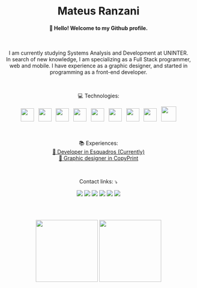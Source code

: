 <link rel="stylesheet" href="https://cdn.jsdelivr.net/gh/devicons/devicon@v2.15.1/devicon.min.css">
<h1 align="center">
  Mateus Ranzani
</h1>
<h4 align="center"> 
  👋 Hello! Welcome to my Github profile. 
</h4>
<br>

<p align="center"> 
I am currently studying Systems Analysis and Development at UNINTER.
<br>
In search of new knowledge, I am specializing as a Full Stack programmer, web and mobile.
I have experience as a graphic designer, and started in programming as a front-end developer.
</p>
<br>

<p align="center">
  💻 Technologies:
</p>
<p align="center">
  <img height="35" src="https://cdn.jsdelivr.net/gh/devicons/devicon/icons/javascript/javascript-plain.svg" />
  &nbsp;
  <img height="35" src="https://cdn.jsdelivr.net/gh/devicons/devicon/icons/html5/html5-plain-wordmark.svg" />
  &nbsp;  
  <img height="35" src="https://cdn.jsdelivr.net/gh/devicons/devicon/icons/css3/css3-plain-wordmark.svg" />
  &nbsp;  
  <img height="35" src="https://cdn.jsdelivr.net/gh/devicons/devicon/icons/react/react-original-wordmark.svg" />
  &nbsp;  
  <img height="35" src="https://cdn.jsdelivr.net/gh/devicons/devicon/icons/nextjs/nextjs-original.svg" />
   &nbsp;  
  <img height="35" src="https://cdn.jsdelivr.net/gh/devicons/devicon/icons/nodejs/nodejs-original-wordmark.svg" />
   &nbsp;
  <img height="35" src="https://cdn.jsdelivr.net/gh/devicons/devicon/icons/csharp/csharp-plain.svg" />
  &nbsp;
  <img height="35" src="https://cdn.jsdelivr.net/gh/devicons/devicon/icons/java/java-original.svg" />
  &nbsp;
  <img height="40" src="https://cdn.jsdelivr.net/gh/devicons/devicon/icons/mysql/mysql-original-wordmark.svg" />
</p>
<br>
<p align="center">
📚 Experiences:
<a href="https://esquadros.com.br/"> <br>📌 Developer in Esquadros  (Currently) </a>
<a href="https://www.copyprint.com.br/"> <br>📌 Graphic designer in CopyPrint </a>
</p>
<br>
<p align="center">
  Contact links: ⤵️
</p>
<p align="center">
  <a href="https://www.linkedin.com/in/mateus-ranzani-89744421b/" alt="Linkedin" target="_blank">
  <img src="https://img.shields.io/badge/LinkedIn-0077B5?style=for-the-badge&logo=linkedin&logoColor=white"/></a>
  <a href="https://mail.google.com/mail/u/0/#inbox?compose=GTvVlcSHwsJWHqHhPsCMkDSPkhjdCTnMcZMqBNzkKSNHrkkgxFKXqgbrgmkWdrgzwhkvNnNFgVgKq" alt="Gmail" target="_blank">
  <img src="https://img.shields.io/badge/Gmail-D14836?style=for-the-badge&logo=gmail&logoColor=white" /></a>
  <a href="https://www.behance.net/mateus2mateus2/projects" alt="Instagram" target="_blank">
  <img src="https://img.shields.io/badge/behance-0077B5?style=for-the-badge&logo=behance&logoColor=white"/></a>
  <a href="https://api.whatsapp.com/send?phone=5516988652219&text=Mateus%20Ranzani%20(Desenvolvedor%20Front-End)" alt="WhatsApp" target="_blank">
  <img src="https://img.shields.io/badge/WhatsApp-25D366?style=for-the-badge&logo=whatsapp&logoColor=white"/></a>
  <a href="https://www.facebook.com/profile.php?id=100023018430289" alt="Facebook" target="_blank">
  <img src="https://img.shields.io/badge/Facebook-1877F2?style=for-the-badge&logo=facebook&logoColor=white"/></a>
  <a href="https://www.instagram.com/mateus_ranzani/" alt="Instagram" target="_blank">
  <img src="https://img.shields.io/badge/Instagram-E4405F?style=for-the-badge&logo=instagram&logoColor=white"/></a>
</p> 
<p  align="center">
  <img src="https://user-images.githubusercontent.com/73097560/115834477-dbab4500-a447-11eb-908a-139a6edaec5c.gif" width="1px"> 
</p> 
<br>  
<p  align="center">
  <td width="50%" align="center">
     <img height="165em" src="https://github-readme-stats.vercel.app/api?username=MateusRanzani&show_icons=true&theme=radical&include_all_commits=false&count_private=true"/>
  </td>
  <td width="50%" align="center">
    <img height="165em" src="https://github-readme-stats.vercel.app/api/top-langs/?username=MateusRanzani&layout=compact&langs_count=7&theme=radical"/>
  </td>
</p> 
